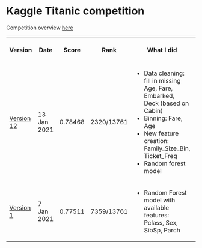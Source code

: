 # Kaggle Titanic competition

Competition overview [here](https://www.kaggle.com/c/titanic/overview)

<table style="margin-left:auto; margin-right:auto">

  <tr>
    <th style="text-align:center">Version</th>
    <th style="text-align:center">Date</th>
    <th style="text-align:center">Score</th>
    <th style="text-align:center">Rank</th>
    <th style="text-align:center">What I did</th>
    <th style="text-align:center">Tutorials referred to</th>
  </tr>

  <tr>
    <td><a href="notebooks/Version_12.ipynb">Version 12</a></td>
    <td>13 Jan 2021</td>
    <td>0.78468 </td>
    <td>2320/13761</td>
    <td>
      <ul>
        <li>Data cleaning: fill in missing Age, Fare, Embarked, Deck (based on Cabin)</li>
        <li>Binning: Fare, Age</li>
        <li>New feature creation: Family_Size_Bin, Ticket_Freq</li>
        <li>Random forest model</li>
      </ul>
    </td>
    <td><a href="https://towardsdatascience.com/machine-learning-with-the-titanic-dataset-7f6909e58280">Benedikt Droste</a></td>
  </tr>

  <tr>
    <td><a href="notebooks/Version_1.ipynb">Version 1</a></td>
    <td>7 Jan 2021</td>
    <td>0.77511</td>
    <td>7359/13761</td>
    <td>
      <ul>
        <li>Random Forest model with available features: Pclass, Sex, SibSp, Parch</li>
      </ul>
    </td>
    <td><a href="https://www.kaggle.com/alexisbcook/titanic-tutorial">Alexis Cook</a></td>
  </tr>

</table>          